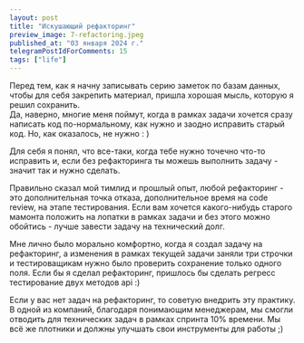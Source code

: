 ```yaml
---
layout: post
title: "Искушающий рефакторинг"
preview_image: 7-refactoring.jpeg
published_at: "03 января 2024 г."
telegramPostIdForComments: 15
tags: ["life"]
---
```


Перед тем, как я начну записывать серию заметок по базам данных, чтобы для себя закрепить материал, пришла хорошая мысль, которую я решил сохранить.  
Да, наверно, многие меня поймут, когда в рамках задачи хочется сразу написать код по-нормальному, как нужно и заодно исправить старый код.
Но, как оказалось, не нужно : ) 

Для себя я понял, что все-таки, когда тебе нужно точечно что-то исправить и, если без рефакторинга ты можешь выполнить задачу - значит так и нужно сделать.

Правильно сказал мой тимлид и прошлый опыт, любой рефакторинг - это дополнительная точка отказа, дополнительное время на code review, на этапе тестирования.
Если вам хочется какого-нибудь старого мамонта положить на лопатки в рамках задачи и без этого можно обойтись - лучше завести задачу на технический долг.

Мне лично было морально комфортно, когда я создал задачу на рефакторинг, а изменения в рамках текущей задачи заняли три строчки и тестироващикам нужно было проверить сохранение только одного поля. Если бы я сделал рефакторинг, пришлось бы сделать регресс тестирование двух методов api :)

Если у вас нет задач на рефакторинг, то советую внедрить эту практику. В одной из компаний, благодаря понимающим менеджерам, мы смогли отводить для технических задач в рамках спринта 10% времени. Мы всё же плотники и должны улучшать свои инструменты для работы ;)




